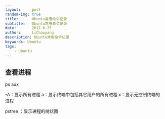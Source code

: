 ```yaml
---
layout:     post
random-img: true
title:      Ubuntu常用命令记录
subtitle:   Ubuntu常用命令记录
date:       2017-6-25
author:     LiChaoyang
description: Ubuntu常用命令记录
keywords: Ubuntu
tags:
    - Ubuntu
---
```


## 查看进程

ps aux 

-A：显示所有进程
a：显示终端中包括其它用户的所有进程
x：显示无控制终端的进程

pstree ：显示进程的树状图
